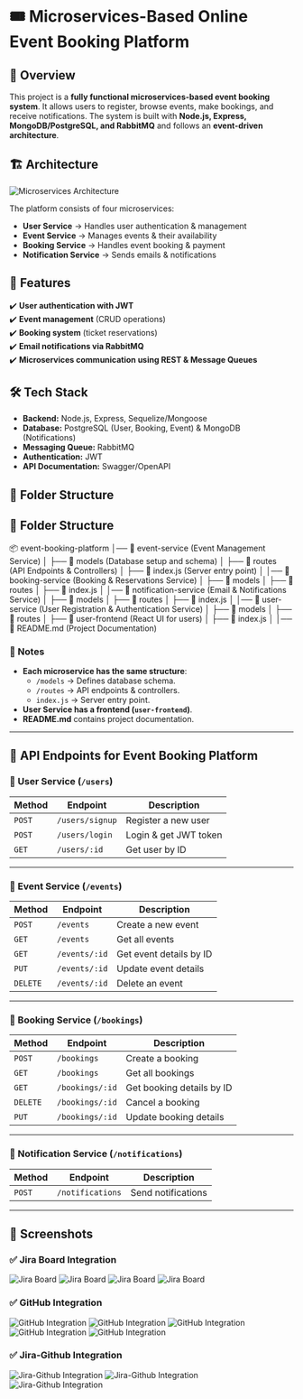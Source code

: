 # 🎟️ Microservices-Based Online Event Booking Platform  

## 📌 Overview  
This project is a **fully functional microservices-based event booking system**. It allows users to register, browse events, make bookings, and receive notifications. The system is built with **Node.js, Express, MongoDB/PostgreSQL, and RabbitMQ** and follows an **event-driven architecture**.

## 🏗️ Architecture  
![Microservices Architecture](./docs/architecture-diagram.png)  

The platform consists of four microservices:
- **User Service** → Handles user authentication & management  
- **Event Service** → Manages events & their availability  
- **Booking Service** → Handles event booking & payment  
- **Notification Service** → Sends emails & notifications  

## 🚀 Features  
✔️ **User authentication with JWT**  
✔️ **Event management** (CRUD operations)  
✔️ **Booking system** (ticket reservations)  
✔️ **Email notifications via RabbitMQ**  
✔️ **Microservices communication using REST & Message Queues**  

## 🛠️ Tech Stack  
- **Backend:** Node.js, Express, Sequelize/Mongoose  
- **Database:** PostgreSQL (User, Booking, Event) & MongoDB (Notifications)  
- **Messaging Queue:** RabbitMQ  
- **Authentication:** JWT  
- **API Documentation:** Swagger/OpenAPI  

## 📂 Folder Structure  
## 📂 Folder Structure  
📦 event-booking-platform
│── 📁 event-service (Event Management Service)
│ ├── 📁 models (Database setup and schema)
│ ├── 📁 routes (API Endpoints & Controllers)
│ ├── 📄 index.js (Server entry point)
│
│── 📁 booking-service (Booking & Reservations Service)
│ ├── 📁 models
│ ├── 📁 routes
│ ├── 📄 index.js
│
│── 📁 notification-service (Email & Notifications Service)
│ ├── 📁 models
│ ├── 📁 routes
│ ├── 📄 index.js
│
│── 📁 user-service (User Registration & Authentication Service)
│ ├── 📁 models
│ ├── 📁 routes
│ ├── 📁 user-frontend (React UI for users)
│ ├── 📄 index.js
│
│── 📄 README.md (Project Documentation)


### **📌 Notes**
- **Each microservice has the same structure**:  
  - `/models` → Defines database schema.  
  - `/routes` → API endpoints & controllers.  
  - `index.js` → Server entry point.  
- **User Service has a frontend (`user-frontend`)**.  
- **README.md** contains project documentation.  

---
## 📜 API Endpoints for Event Booking Platform

### **🔹 User Service (`/users`)**  
| Method | Endpoint | Description |
|--------|----------|-------------|
| `POST` | `/users/signup` | Register a new user |
| `POST` | `/users/login` | Login & get JWT token |
| `GET`  | `/users/:id` | Get user by ID |

---

### **🔹 Event Service (`/events`)**  
| Method | Endpoint | Description |
|--------|----------|-------------|
| `POST` | `/events` | Create a new event |
| `GET`  | `/events` | Get all events |
| `GET`  | `/events/:id` | Get event details by ID |
| `PUT`  | `/events/:id` | Update event details |
| `DELETE` | `/events/:id` | Delete an event |

---

### **🔹 Booking Service (`/bookings`)**  
| Method | Endpoint | Description |
|--------|----------|-------------|
| `POST` | `/bookings` | Create a booking |
| `GET`  | `/bookings` | Get all bookings |
| `GET`  | `/bookings/:id` | Get booking details by ID |
| `DELETE`  | `/bookings/:id` | Cancel a booking |
| `PUT`  | `/bookings/:id` | Update booking details |

---

### **🔹 Notification Service (`/notifications`)**  
| Method | Endpoint | Description |
|--------|----------|-------------|
| `POST` | `/notifications` | Send notifications |

---

## 📸 Screenshots

### ✅ Jira Board Integration
![Jira Board](docs/jira1.jpg)
![Jira Board](docs/jira2.jpg)
![Jira Board](docs/jira3.jpg)
![Jira Board](docs/jira4.jpg)

### ✅ GitHub Integration
![GitHub Integration](docs/githubproject.jpg)
![GitHub Integration](docs/githubproject1.jpg)
![GitHub Integration](docs/githubproject2.jpg)
![GitHub Integration](docs/githubproject4.jpg)
![GitHub Integration](docs/githubproject3.jpg)

### ✅ Jira-Github Integration
![Jira-Github Integration](docs/jira_github_integration1.jpg)
![Jira-Github Integration](docs/jira_github_integration2.jpg)
![Jira-Github Integration](docs/jira_github_integration3.jpg)


